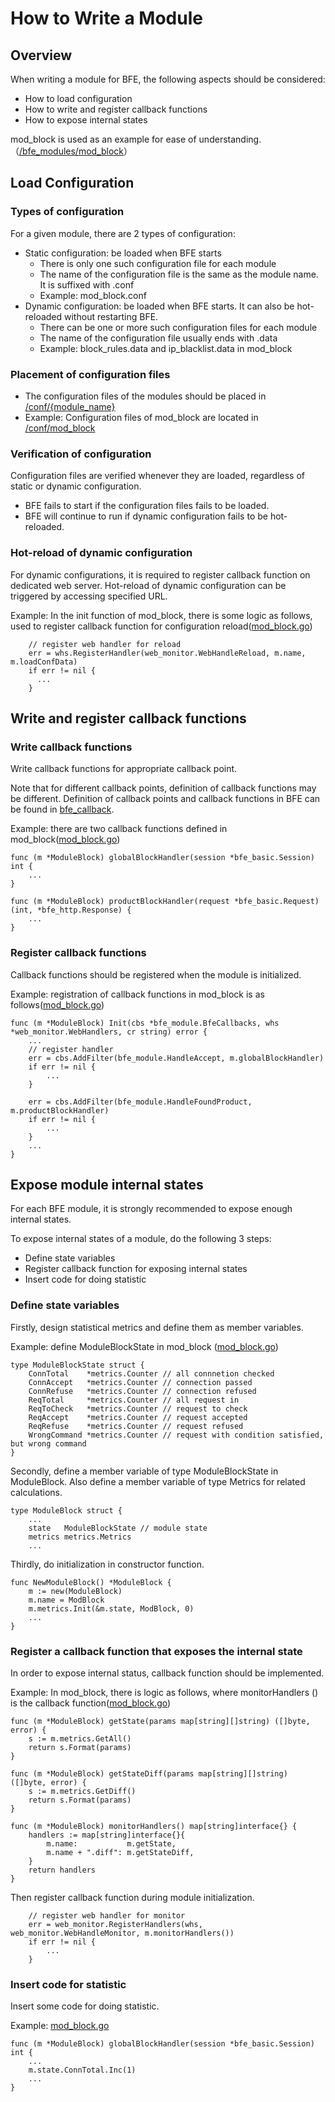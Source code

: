 # How to Write a Module

## Overview

When writing a module for BFE, the following aspects should be considered:

- How to load configuration
- How to write and register callback functions
- How to expose internal states

mod_block is used as an example for ease of understanding.（[/bfe_modules/mod_block](https://github.com/baidu/bfe/tree/master/bfe_modules/mod_block)）

## Load Configuration

### Types of configuration

For a given module, there are 2 types of configuration: 
- Static configuration: be loaded when BFE starts
  + There is only one such configuration file for each module
  + The name of the configuration file is the same as the module name. It is suffixed with .conf
  + Example: mod_block.conf
- Dynamic configuration: be loaded when BFE starts. It can also be hot-reloaded without restarting BFE.
  + There can be one or more such configuration files for each module
  + The name of the configuration file usually ends with .data
  + Example: block_rules.data and ip_blacklist.data in mod_block

### Placement of configuration files

- The configuration files of the modules should be placed in [/conf/{module_name}](https://github.com/baidu/bfe/tree/master/conf)
- Example: Configuration files of mod_block are located in [/conf/mod_block](https://github.com/baidu/bfe/tree/master/conf/mod_block)


### Verification of configuration

Configuration files are verified whenever they are loaded, regardless of static or dynamic configuration.
- BFE fails to start if the configuration files fails to be loaded.
- BFE will continue to run if dynamic configuration fails to be hot-reloaded.

### Hot-reload of dynamic configuration

For dynamic configurations, it is required to register callback function on dedicated web server. Hot-reload of dynamic configuration can be triggered by accessing specified URL.

Example: In the init function of mod_block, there is some logic as follows, used to register callback function for configuration reload([mod_block.go](https://github.com/baidu/bfe/tree/master/bfe_modules/mod_block/mod_block.go))

```golang
    // register web handler for reload
    err = whs.RegisterHandler(web_monitor.WebHandleReload, m.name, m.loadConfData)
    if err != nil {
      ...
    }
```

## Write and register callback functions

### Write callback functions

Write callback functions for appropriate callback point.

Note that for different callback points, definition of callback functions may be different. Definition of callback points and  callback functions in BFE can be found in [bfe_callback](./bfe_callback.md).

Example: there are two callback functions defined in mod_block([mod_block.go](https://github.com/baidu/bfe/tree/master/bfe_modules/mod_block/mod_block.go))

```golang
func (m *ModuleBlock) globalBlockHandler(session *bfe_basic.Session) int {
    ...
}

func (m *ModuleBlock) productBlockHandler(request *bfe_basic.Request) (int, *bfe_http.Response) {
    ...
}

```

### Register callback functions

Callback functions should be registered when the module is initialized.

Example: registration of callback functions in mod_block is as follows([mod_block.go](https://github.com/baidu/bfe/tree/master/bfe_modules/mod_block/mod_block.go))

```golang
func (m *ModuleBlock) Init(cbs *bfe_module.BfeCallbacks, whs *web_monitor.WebHandlers, cr string) error {
    ...
    // register handler
    err = cbs.AddFilter(bfe_module.HandleAccept, m.globalBlockHandler)
    if err != nil {
        ...
    }
    
    err = cbs.AddFilter(bfe_module.HandleFoundProduct, m.productBlockHandler)
    if err != nil {
        ...
    }
    ...
}
```

## Expose module internal states

For each BFE module, it is strongly recommended to expose enough internal states.

To expose internal states of a module, do the following 3 steps: 
- Define state variables
- Register callback function for exposing internal states
- Insert code for doing statistic

### Define state variables

Firstly, design statistical metrics and define them as member variables.

Example: define ModuleBlockState in mod_block ([mod_block.go](https://github.com/baidu/bfe/tree/master/bfe_modules/mod_block/mod_block.go))

```golang
type ModuleBlockState struct {
    ConnTotal    *metrics.Counter // all connnetion checked
    ConnAccept   *metrics.Counter // connection passed
    ConnRefuse   *metrics.Counter // connection refused
    ReqTotal     *metrics.Counter // all request in
    ReqToCheck   *metrics.Counter // request to check
    ReqAccept    *metrics.Counter // request accepted
    ReqRefuse    *metrics.Counter // request refused
    WrongCommand *metrics.Counter // request with condition satisfied, but wrong command
}
```

Secondly, define a member variable of type ModuleBlockState in ModuleBlock. Also define a member variable of type Metrics for related calculations.

```golang
type ModuleBlock struct {
    ...
    state   ModuleBlockState // module state
    metrics metrics.Metrics
    ...
```

Thirdly, do initialization in constructor function.

```golang
func NewModuleBlock() *ModuleBlock {
    m := new(ModuleBlock)
    m.name = ModBlock
    m.metrics.Init(&m.state, ModBlock, 0)
    ...
}
```

### Register a callback function that exposes the internal state

In order to expose internal status, callback function should be implemented.

Example: In mod_block, there is logic as follows,  where monitorHandlers () is the callback function([mod_block.go](https://github.com/baidu/bfe/tree/master/bfe_modules/mod_block/mod_block.go))

```golang
func (m *ModuleBlock) getState(params map[string][]string) ([]byte, error) {
    s := m.metrics.GetAll()
    return s.Format(params)
}

func (m *ModuleBlock) getStateDiff(params map[string][]string) ([]byte, error) {
    s := m.metrics.GetDiff()
    return s.Format(params)
}

func (m *ModuleBlock) monitorHandlers() map[string]interface{} {
    handlers := map[string]interface{}{
        m.name:           m.getState,
        m.name + ".diff": m.getStateDiff,
    }
    return handlers
}
```

Then register callback function during module initialization.

```golang
    // register web handler for monitor
    err = web_monitor.RegisterHandlers(whs, web_monitor.WebHandleMonitor, m.monitorHandlers())
    if err != nil {
        ...
    }
```

### Insert code for statistic

Insert some code for doing statistic.

Example: [mod_block.go](https://github.com/baidu/bfe/tree/master/bfe_modules/mod_block/mod_block.go)

```golang
func (m *ModuleBlock) globalBlockHandler(session *bfe_basic.Session) int {
    ...
    m.state.ConnTotal.Inc(1)
    ...
}
```
